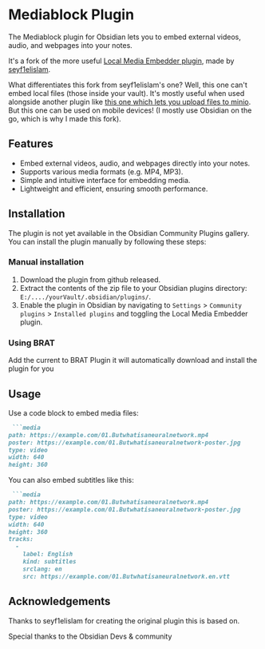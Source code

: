 # Mediablock Plugin

The Mediablock plugin for Obsidian lets you to embed external videos, audio, and webpages into your notes.

It's a fork of the more useful [Local Media Embedder plugin](https://github.com/seyf1elislam/obsidian-LocalMediaEmbedder-plugin), made by [seyf1elislam](https://github.com/seyf1elislam).

What differentiates this fork from seyf1elislam's one? Well, this one can't embed local files (those inside your vault). It's mostly useful when used alongside another plugin like [this one which lets you upload files to minio](https://github.com/DanielOaks/obsidian-minio-uploader-plugin/). But this one can be used on mobile devices! (I mostly use Obsidian on the go, which is why I made this fork).


## Features
- Embed external videos, audio, and webpages directly into your notes.
- Supports various media formats (e.g. MP4, MP3).
- Simple and intuitive interface for embedding media.
- Lightweight and efficient, ensuring smooth performance.


## Installation
The plugin is not yet available in the Obsidian Community Plugins gallery. You can install the plugin manually by following these steps:

### Manual installation
1. Download the plugin from github released.
2. Extract the contents of the zip file to your Obsidian plugins directory: `E:/..../yourVault/.obsidian/plugins/`.
3. Enable the plugin in Obsidian by navigating to `Settings` > `Community plugins` > `Installed plugins` and toggling the Local Media Embedder plugin.

### Using BRAT
Add the current  to BRAT Plugin it will automatically download and install the plugin for you 


## Usage
Use a code block to embed media files:
```markdown
 ```media
path: https://example.com/01.Butwhatisaneuralnetwork.mp4
poster: https://example.com/01.Butwhatisaneuralnetwork-poster.jpg
type: video
width: 640
height: 360
```

You can also embed subtitles like this:
```markdown
 ```media
path: https://example.com/01.Butwhatisaneuralnetwork.mp4
poster: https://example.com/01.Butwhatisaneuralnetwork-poster.jpg
type: video
width: 640
height: 360
tracks:
  -
    label: English
    kind: subtitles
    srclang: en
    src: https://example.com/01.Butwhatisaneuralnetwork.en.vtt
```

## Acknowledgements
Thanks to seyf1elislam for creating the original plugin this is based on.

Special thanks to the Obsidian Devs & community 
